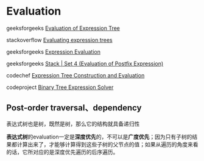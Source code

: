 

# Evaluation

geeksforgeeks [Evaluation of Expression Tree](https://www.geeksforgeeks.org/evaluation-of-expression-tree/ )

stackoverflow [Evaluating expression trees](https://stackoverflow.com/questions/10769174/evaluating-expression-trees)

geeksforgeeks [Expression Evaluation](https://www.geeksforgeeks.org/expression-evaluation/)

geeksforgeeks [Stack | Set 4 (Evaluation of Postfix Expression)](https://www.geeksforgeeks.org/stack-set-4-evaluation-postfix-expression/)

codechef [Expression Tree Construction and Evaluation](https://www.codechef.com/problems/UCS616A1) 

codeproject [Binary Tree Expression Solver](https://www.codeproject.com/articles/10316/binary-tree-expression-solver)



## Post-order traversal、dependency

表达式树也是树，既然是树，那么它的结构就具备递归性

**表达式树**的evaluation一定是**深度优先**的，不可以是**广度优先**；因为只有子树的结果都计算出来了，才能够计算得到这些子树的父节点的值；如果从遍历的角度来看的话，它所对应的是深度优先遍历的后序遍历。
